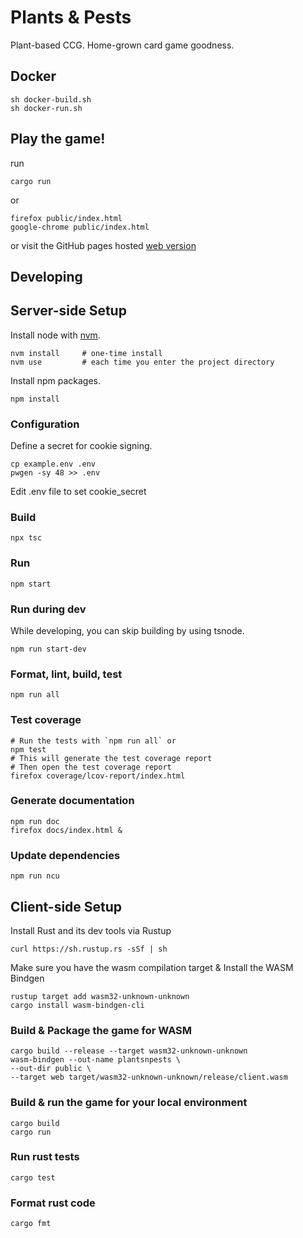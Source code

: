 Plants & Pests
==============

Plant-based CCG.
Home-grown card game goodness.


Docker
------

    sh docker-build.sh
    sh docker-run.sh


Play the game!
----------

run
    
    cargo run
or

    firefox public/index.html
    google-chrome public/index.html

or visit the GitHub pages hosted [web version](https://plant-based-games.github.io/plantsandpests/index.html)


Developing
----------

## Server-side Setup ##

Install node with [nvm](https://github.com/nvm-sh/nvm).

    nvm install     # one-time install
    nvm use         # each time you enter the project directory

Install npm packages.

    npm install


### Configuration ###

Define a secret for cookie signing.

    cp example.env .env
    pwgen -sy 48 >> .env

Edit .env file to set cookie_secret


### Build ###

    npx tsc


### Run ###

    npm start


### Run during dev ###

While developing, you can skip building by using tsnode.

    npm run start-dev


### Format, lint, build, test ###

    npm run all


### Test coverage ###

    # Run the tests with `npm run all` or
    npm test
    # This will generate the test coverage report
    # Then open the test coverage report
    firefox coverage/lcov-report/index.html


### Generate documentation ###

    npm run doc
    firefox docs/index.html &


### Update dependencies ###

    npm run ncu


## Client-side Setup ##

Install Rust and its dev tools via Rustup

    curl https://sh.rustup.rs -sSf | sh

Make sure you have the wasm compilation target & Install the WASM Bindgen

    rustup target add wasm32-unknown-unknown
    cargo install wasm-bindgen-cli

### Build & Package the game for WASM ###
    
    cargo build --release --target wasm32-unknown-unknown
    wasm-bindgen --out-name plantsnpests \
    --out-dir public \
    --target web target/wasm32-unknown-unknown/release/client.wasm


### Build & run the game for your local environment ###

    cargo build
    cargo run


### Run rust tests ###

    cargo test


### Format rust code ###

    cargo fmt

